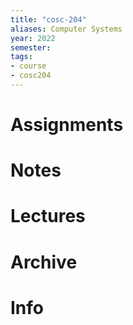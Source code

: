 ```yaml
---
title: "cosc-204"
aliases: Computer Systems
year: 2022
semester: 
tags: 
- course
- cosc204
---
```


# Assignments

# Notes

# Lectures

# Archive

# Info

